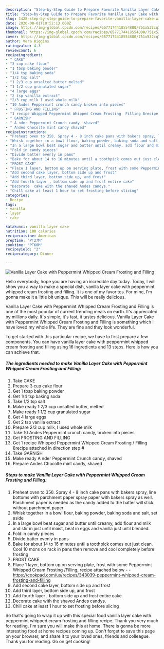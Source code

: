 ```yaml
---
description: "Step-by-Step Guide to Prepare Favorite Vanilla Layer Cake with Peppermint Whipped Cream Frosting and Filling"
title: "Step-by-Step Guide to Prepare Favorite Vanilla Layer Cake with Peppermint Whipped Cream Frosting and Filling"
slug: 1428-step-by-step-guide-to-prepare-favorite-vanilla-layer-cake-with-peppermint-whipped-cream-frosting-and-filling
date: 2020-08-01T10:52:13.608Z
image: https://img-global.cpcdn.com/recipes/6577174418554880/751x532cq70/vanilla-layer-cake-with-peppermint-whipped-cream-frosting-and-filling-recipe-main-photo.jpg
thumbnail: https://img-global.cpcdn.com/recipes/6577174418554880/751x532cq70/vanilla-layer-cake-with-peppermint-whipped-cream-frosting-and-filling-recipe-main-photo.jpg
cover: https://img-global.cpcdn.com/recipes/6577174418554880/751x532cq70/vanilla-layer-cake-with-peppermint-whipped-cream-frosting-and-filling-recipe-main-photo.jpg
author: Vera Higgins
ratingvalue: 4.3
reviewcount: 6
recipeingredient:
- " CAKE"
- "3 cup cake flour"
- "1 tbsp baking powder"
- "1/4 tsp baking soda"
- "1/2 tsp salt"
- "1 2/3 cup unsalted butter melted"
- "1 1/2 cup granulated sugar"
- "4 large eggs"
- "2 tsp vanilla extract"
- "2/3 cup milk I used whole milk"
- "10 Andes Peppermint crunch candy broken into pieces"
- " FROSTING AND FILLING"
- "1 recipe Whipped Peppermint Whipped Cream Frosting  Filling 8recipe attached in direction step "
- " GARNISH"
- " A nder Peppermint Crunch candy  shaved"
- " Andes Chocolte mint candy shaved"
recipeinstructions:
- "Preheat oven to 350. Spray 4 - 8 inch cake pans with bakers spray, line bottoms with parchment paper spray paper with bakers spray as well. Parchment paper is needed as the candy added to the batter will stick without parchment paper"
- "Whisk together in a bowl flour, baking powder, baking soda and salt, set aside"
- "In a large bowl beat sugar and butter until creamy, add flour and milk and stir in just until moist, beat in eggs and vanilla just until blended."
- "Fold in candy pieces"
- "Divide batter evenly in pans"
- "Bake for about 14 to 16 minutes until a toothpick comes out just clean. Cool 10 mons on rack in pans then remove and cool completely  before  frosting"
- "FROST CAKE"
- "Place 1 layer, bottom up on serving plate, frost with some Peppermint Whipped Cream Frosting /Filling, recipe attached below  https://cookpad.com/us/recipes/343039-peppermint-whipped-cream-frosting-and-filling"
- "Add second cake layer, bottom side up and frost"
- "Add third layer, bottom side up, and frost"
- "Add fourth layer , bottom side up and frost entire cake"
- "Decorate  cake with the shaved Andes candys."
- "Chill cake at least 1 hour to set frosting before slicing"
categories:
- Recipe
tags:
- vanilla
- layer
- cake

katakunci: vanilla layer cake 
nutrition: 100 calories
recipecuisine: American
preptime: "PT27M"
cooktime: "PT60M"
recipeyield: "2"
recipecategory: Dinner

---
```



![Vanilla Layer Cake with Peppermint Whipped Cream Frosting and Filling](https://img-global.cpcdn.com/recipes/6577174418554880/751x532cq70/vanilla-layer-cake-with-peppermint-whipped-cream-frosting-and-filling-recipe-main-photo.jpg)

Hello everybody, hope you are having an incredible day today. Today, I will show you a way to make a special dish, vanilla layer cake with peppermint whipped cream frosting and filling. It is one of my favorites. For mine, I'm gonna make it a little bit unique. This will be really delicious.

Vanilla Layer Cake with Peppermint Whipped Cream Frosting and Filling is one of the most popular of current trending meals on earth. It's appreciated by millions daily. It's simple, it's fast, it tastes delicious. Vanilla Layer Cake with Peppermint Whipped Cream Frosting and Filling is something which I have loved my whole life. They are fine and they look wonderful.




To get started with this particular recipe, we have to first prepare a few components. You can have vanilla layer cake with peppermint whipped cream frosting and filling using 16 ingredients and 13 steps. Here is how you can achieve that.

<!--inarticleads1-->

##### The ingredients needed to make Vanilla Layer Cake with Peppermint Whipped Cream Frosting and Filling:

1. Take  CAKE
1. Prepare 3 cup cake flour
1. Get 1 tbsp baking powder
1. Get 1/4 tsp baking soda
1. Take 1/2 tsp salt
1. Make ready 1 2/3 cup unsalted butter, melted
1. Make ready 1 1/2 cup granulated sugar
1. Get 4 large eggs
1. Get 2 tsp vanilla extract
1. Prepare 2/3 cup milk, I used whole milk
1. Take 10 Andes Peppermint crunch candy, broken into pieces
1. Get  FROSTING AND FILLING
1. Get 1 recipe Whipped Peppermint Whipped Cream Frosting / Filling 8recipe attached in direction step #
1. Take  GARNISH
1. Make ready  A nder Peppermint Crunch candy,  shaved
1. Prepare  Andes Chocolte mint candy, shaved




<!--inarticleads2-->

##### Steps to make Vanilla Layer Cake with Peppermint Whipped Cream Frosting and Filling:

1. Preheat oven to 350. Spray 4 - 8 inch cake pans with bakers spray, line bottoms with parchment paper spray paper with bakers spray as well. Parchment paper is needed as the candy added to the batter will stick without parchment paper
1. Whisk together in a bowl flour, baking powder, baking soda and salt, set aside
1. In a large bowl beat sugar and butter until creamy, add flour and milk and stir in just until moist, beat in eggs and vanilla just until blended.
1. Fold in candy pieces
1. Divide batter evenly in pans
1. Bake for about 14 to 16 minutes until a toothpick comes out just clean. Cool 10 mons on rack in pans then remove and cool completely  before  frosting
1. FROST CAKE
1. Place 1 layer, bottom up on serving plate, frost with some Peppermint Whipped Cream Frosting /Filling, recipe attached below -  - https://cookpad.com/us/recipes/343039-peppermint-whipped-cream-frosting-and-filling
1. Add second cake layer, bottom side up and frost
1. Add third layer, bottom side up, and frost
1. Add fourth layer , bottom side up and frost entire cake
1. Decorate  cake with the shaved Andes candys.
1. Chill cake at least 1 hour to set frosting before slicing




So that's going to wrap it up with this special food vanilla layer cake with peppermint whipped cream frosting and filling recipe. Thank you very much for reading. I'm sure you will make this at home. There is gonna be more interesting food at home recipes coming up. Don't forget to save this page on your browser, and share it to your loved ones, friends and colleague. Thank you for reading. Go on get cooking!
